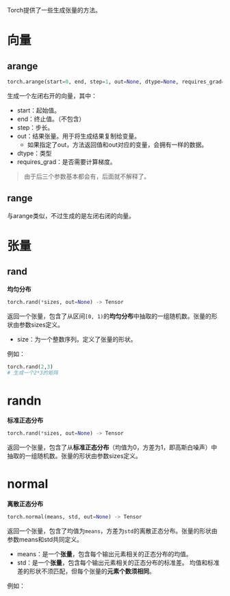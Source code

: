 Torch提供了一些生成张量的方法。

# 向量
## arange
```python
torch.arange(start=0, end, step=1, out=None, dtype=None, requires_grad=False) -> Tensor
```
生成一个左闭右开的向量，其中：
- start：起始值。
- end：终止值。（不包含）
- step：步长。
- out：结果张量。用于将生成结果复制给变量。
	- 如果指定了out，方法返回值和out对应的变量，会拥有一样的数据。
- dtype：类型
- requires_grad：是否需要计算梯度。

> 由于后三个参数基本都会有，后面就不解释了。

## range
与arange类似，不过生成的是左闭右闭的向量。

# 张量
## rand
**均匀分布**
```python
torch.rand(*sizes, out=None) -> Tensor
```

返回一个张量，包含了从区间`[0, 1)`的**均匀分布**中抽取的一组随机数。张量的形状由参数sizes定义。
- size：为一个整数序列。定义了张量的形状。

例如：
```python
torch.rand(2,3)
# 生成一个2*3的矩阵
```
# randn
**标准正态分布**
```python
torch.rand(*sizes, out=None) -> Tensor
``` 

返回一个张量，包含了从**标准正态分布**（均值为0，方差为1，即高斯白噪声）中抽取的一组随机数。张量的形状由参数sizes定义。

# normal
**离散正态分布**
```python
torch.normal(means, std, out=None) -> Tensor
```
返回一个张量，包含了均值为`means`，方差为`std`的离散正态分布。张量的形状由参数means和std共同定义。

- means：是一个**张量**，包含每个输出元素相关的正态分布的均值。
- std：是一个**张量**，包含每个输出元素相关的正态分布的标准差。
均值和标准差的形状不须匹配，但每个张量的**元素个数须相同**。

例如：
```python

```